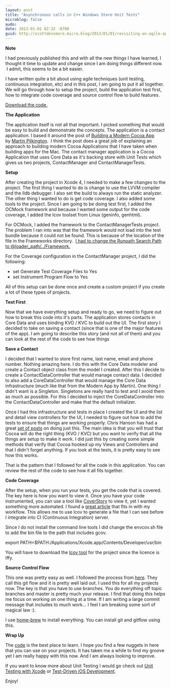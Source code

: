 ```yaml
---
layout: post
title: "Asynchronous calls in C++ Windows Store Unit Tests"
microblog: false
audo:
date: 2013-01-01 02:32 -0700
guid: http://scottdensmore.micro.blog/2013/01/01/revisiting-an-agile-approach-to-building-a-mac-application.html
---
```


**Note**

I had previously published this and with all the new things I have learned, I thought it time to update and change since I am doing things different now.  I admit, this seems to be a bit easier.

I have written quite a bit about using agile techniques (unit testing, continuous integration, etc) and in this post, I am going to put it all together. We will go through how to setup the project, build the application test first, how to integrate code coverage and source control flow to build features.

[Download the code.](https://github.com/scottdensmore/ContactManager)

**The Application**

The application itself is not all that important. I picked something that would be easy to build and demonstrate the concepts. The application is a contact application. I based it around the post of [Building a Modern Cocoa App](http://www.mcubedsw.com/blog/index.php/site/comments/building_a_modern_cocoa_app/) by [Martin Pilkington](http://www.mcubedsw.com/about).  I think the post does a great job of explaining an approach to building modern Cocoa Applications that I have taken when building apps for the Mac. The contact manager application is a Cocoa Application that uses Core Data as it's backing store with Unit Tests which gives us two projects, ContactManager and ContactManagerTests.

**Setup**

After creating the project in Xcode 4, I needed to make a few changes to the project. The first thing I wanted to do is change to use the LVVM compiler and the lldb debugger. I also set the build to always run the static analyzer. The other thing I wanted to do is get code coverage. I also added some tools to the project. Since I am going to be doing test first, I added the OCMock framework and because I wanted some output for the code coverage, I added the lcov toolset from Linux (geninfo, genhtml).

For OCMock, I added the framework to the ContactManagerTests project. The problem I ran into was that the framework would not load into the test bundle because it could not be found. This is because of the location of the file in the Frameworks directory.  [I had to change the Runpath Search Path to @loader\_path/../Framework.](http://www.mulle-kybernetik.com/forum/viewtopic.php?f=4&t=271&sid=baddd9135cb7e12facc56cdc66e3ba9f)

For the Coverage configuration in the ContactManager project, I did the following:

*   set Generate Test Coverage Files to Yes
*   set Instrument Program Flow to Yes

All of this setup can be done once and create a custom project if you create a lot of these types of projects.

**Test First**

Now that we have everything setup and ready to go, we need to figure out how to break this code into it's parts. The application stores contacts in Core Data and uses binding KVO / KVC to build out the UI. The first story I decided to take on saving a contact (since that is one of the major features of the app). I am going to describe this story (and not all of them) and you can look at the rest of the code to see how things

**Save a Contact**

I decided that I wanted to store first name, last name, email and phone number. Nothing amazing here. I do this with the Core Data modeler and create a Contact object class from the model I created. After this I decide to create a ContactDataController that would manage contact data. I decided to also add a CoreDataController that would manage the Core Data infrastructure (much like that from the Modern App by Martin). One thing I didn't want is a Singleton. Singletons are really hard to test and I avoid them as much as possible. For this I decided to inject the CoreDataController into the ContactDataController and make that the default initializer.

Once I had this infrastructure and tests in place I created the UI and the list and detail view controllers for the UI, I needed to figure out how to add the tests to ensure that things are working properly. Chris Hanson has had a great [set of posts](http://eschatologist.net/blog/?tag=user-interface-testing) on doing just this. The main idea is that you will trust that Cocoa will do the right thing (KVO / KVC) but you want to verify that all the things are setup to make it work. I did just this by creating some simple methods that verify that Cocoa hooked up my Views and Controllers and that I didn't forget anything. If you look at the tests, it is pretty easy to see how this works.

That is the pattern that I followed for all the code in this application. You can review the rest of the code to see how it all fits together.

**Code Coverage**

After the setup, when you run your tests, you get the code that is covered. The key here is how you want to view it. Once you have your code instrumented, you can use a tool like [CoverStory](http://code.google.com/p/coverstory/) to view it, yet I wanted something more automated. I found a [great article](http://qualitycoding.org/xcode-code-coverage/#comment-1817) that fits in with my workflow. This allows me to use lcov to generate a file that I can see before I integrate into CI (Continuous Integration) server. 

Since I do not install the command line tools I did change the envcov.sh file to add the bin file to the path that includes gcov.  

export PATH=$PATH:/Applications/Xcode.app/Contents/Developer/usr/bin

You will have to download the [lcov tool](http://downloads.sourceforge.net/ltp/lcov-1.10.tar.gz) for the project since the licence is iffy. 

**Source Control Flow**

This one was pretty easy as well. I followed the process from [here](http://nvie.com/posts/a-successful-git-branching-model/). They call this git flow and it is pretty well laid out. I used this for all my projects now. The key is that you have to use branches. You do everything off topic branches and master is pretty much your release. I find that doing this helps me focus on working on one thing at a time. If I am writing a large commit message that includes to much work... I feel I am breaking some sort of magical law :). 

I use [home-brew](http://mxcl.github.com/homebrew/) to install everything. You can install git and gitflow using this.

**Wrap Up**

The [code](https://github.com/scottdensmore/ContactManager) is the best place to learn. I hope you find a few nuggets in here that you can use on your projects. It has taken me a while to find my groove yet I am really happy with this now. And I am always looking to improve.

If you want to know more about Unit Testing I would go check out [Unit Testing with Xcode](http://ideveloper.tv/store/details?product_code=10007) or [Test-Driven iOS Development](http://www.amazon.com/Test-Driven-iOS-Development-Developers-Library/dp/0321774183/ref=sr_1_1?ie=UTF8&qid=1357072434&sr=8-1&keywords=unit+testing+ios).

Enjoy!